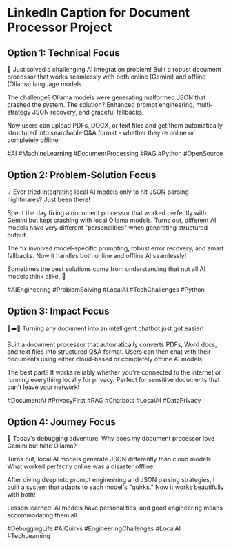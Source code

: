 # LinkedIn Caption for Document Processor Project

## Option 1: Technical Focus
🚀 Just solved a challenging AI integration problem! Built a robust document processor that works seamlessly with both online (Gemini) and offline (Ollama) language models. 

The challenge? Ollama models were generating malformed JSON that crashed the system. The solution? Enhanced prompt engineering, multi-strategy JSON recovery, and graceful fallbacks.

Now users can upload PDFs, DOCX, or text files and get them automatically structured into searchable Q&A format - whether they're online or completely offline! 

#AI #MachineLearning #DocumentProcessing #RAG #Python #OpenSource

## Option 2: Problem-Solution Focus
💡 Ever tried integrating local AI models only to hit JSON parsing nightmares? Just been there!

Spent the day fixing a document processor that worked perfectly with Gemini but kept crashing with local Ollama models. Turns out, different AI models have very different "personalities" when generating structured output.

The fix involved model-specific prompting, robust error recovery, and smart fallbacks. Now it handles both online and offline AI seamlessly!

Sometimes the best solutions come from understanding that not all AI models think alike. 🤖

#AIEngineering #ProblemSolving #LocalAI #TechChallenges #Python

## Option 3: Impact Focus
📄➡️🤖 Turning any document into an intelligent chatbot just got easier!

Built a document processor that automatically converts PDFs, Word docs, and text files into structured Q&A format. Users can then chat with their documents using either cloud-based or completely offline AI models.

The best part? It works reliably whether you're connected to the internet or running everything locally for privacy. Perfect for sensitive documents that can't leave your network!

#DocumentAI #PrivacyFirst #RAG #Chatbots #LocalAI #DataPrivacy

## Option 4: Journey Focus
🔧 Today's debugging adventure: Why does my document processor love Gemini but hate Ollama?

Turns out, local AI models generate JSON differently than cloud models. What worked perfectly online was a disaster offline. 

After diving deep into prompt engineering and JSON parsing strategies, I built a system that adapts to each model's "quirks." Now it works beautifully with both!

Lesson learned: AI models have personalities, and good engineering means accommodating them all. 

#DebuggingLife #AIQuirks #EngineeringChallenges #LocalAI #TechLearning